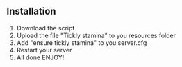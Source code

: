 ## Installation
1. Download the script
2. Upload the file "Tickly stamina" to you resources folder
3. Add "ensure tickly stamina" to you server.cfg
4. Restart your server
5. All done ENJOY!
